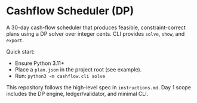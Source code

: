 # Cashflow Scheduler (DP)

A 30-day cash-flow scheduler that produces feasible, constraint-correct plans using a DP solver over integer cents. CLI provides `solve`, `show`, and `export`.

Quick start:

- Ensure Python 3.11+
- Place a `plan.json` in the project root (see example).
- Run: `python3 -m cashflow.cli solve`

This repository follows the high-level spec in `instructions.md`. Day 1 scope includes the DP engine, ledger/validator, and minimal CLI.

